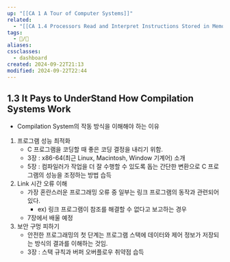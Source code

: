 ```yaml
---
up: "[[CA 1 A Tour of Computer Systems]]"
related:
  - "[[CA 1.4 Processors Read and Interpret Instructions Stored in Memory]]"
tags:
  - 📝/🌱️
aliases: 
cssclasses:
  - dashboard
created: 2024-09-22T21:13
modified: 2024-09-22T22:44
---
```

## 1.3 It Pays to UnderStand How Compilation Systems Work

- Compilation System의 작동 방식을 이해해야 하는 이유
1. 프로그램 성능 최적화
	- C 프로그램을 코딩할 때 좋은 코딩 결정을 내리기 위함.
	- 3장 : x86-64(최근 Linux, Macintosh, Window 기계어) 소개
	- 5장 : 컴파일러가 작업을 더 잘 수행할 수 있도록 돕는 간단한 변환으로 C 프로그램의 성능을 조정하는 방법 습득
2. Link 시간 오류 이해
	- 가장 혼란스러운 프로그래밍 오류 중 일부는 링크 프로그램의 동작과 관련되어 있다.
		- ex) 링크 프로그램이 참조를 해결할 수 없다고 보고하는 경우
	- 7장에서 배울 예정
3. 보안 구멍 피하기
	- 안전한 프로그래밍의 첫 단계는 프로그램 스택에 데이터와 제어 정보가 저장되는 방식의 결과를 이해하는 것임.
	- 3장 : 스택 규칙과 버퍼 오버플로우 취약점 습득